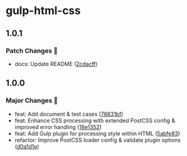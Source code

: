 # gulp-html-css

## 1.0.1

### Patch Changes 🌟

- docs: Update README ([2cdacff](https://github.com/Meqn/pipflow/commit/2cdacff9e9f9a766308d57c20ae7b83ccea15141))

## 1.0.0

### Major Changes 🎉

- feat: Add document & test cases ([78831bf](https://github.com/Meqn/pipflow/commit/78831bfd69f51a4b5f6a305051ef2cdbd5b7612e))
- feat: Enhance CSS processing with extended PostCSS config & improved error handling ([18e1352](https://github.com/Meqn/pipflow/commit/18e1352dba88f8842fb6db84c26d68f772e4e5e2))
- feat: Add Gulp plugin for processing style within HTML ([5abfe83](https://github.com/Meqn/pipflow/commit/5abfe83b525fbe9a7037a5fc9329d7e19b69cede))
- refactor: Improve PostCSS loader config & validate plugin options ([d0a1d1e](https://github.com/Meqn/pipflow/commit/d0a1d1e82915976bf3077c49ddd2f8e3b5158177))
